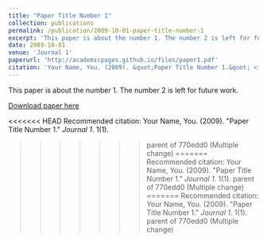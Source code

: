 ```yaml
---
title: "Paper Title Number 1"
collection: publications
permalink: /publication/2009-10-01-paper-title-number-1
excerpt: 'This paper is about the number 1. The number 2 is left for future work.'
date: 2009-10-01
venue: 'Journal 1'
paperurl: 'http://academicpages.github.io/files/paper1.pdf'
citation: 'Your Name, You. (2009). &quot;Paper Title Number 1.&quot; <i>Journal 1</i>. 1(1).'
---
```

This paper is about the number 1. The number 2 is left for future work.

[Download paper here](http://academicpages.github.io/files/paper1.pdf)

<<<<<<< HEAD
Recommended citation: Your Name, You. (2009). "Paper Title Number 1." <i>Journal 1</i>. 1(1).
>>>>>>> parent of 770edd0 (Multiple change)
=======
Recommended citation: Your Name, You. (2009). "Paper Title Number 1." <i>Journal 1</i>. 1(1).
>>>>>>> parent of 770edd0 (Multiple change)
=======
Recommended citation: Your Name, You. (2009). "Paper Title Number 1." <i>Journal 1</i>. 1(1).
>>>>>>> parent of 770edd0 (Multiple change)
